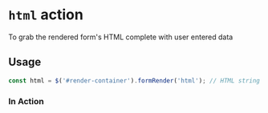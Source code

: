 # `html` action

To grab the rendered form's HTML complete with user entered data

## Usage
```javascript
const html = $('#render-container').formRender('html'); // HTML string
```

### In Action
<p data-height="300" data-theme-id="22927" data-slug-hash="wWvyaM" data-default-tab="result" data-user="kevinchappell" data-embed-version="2" class="codepen"></p>
